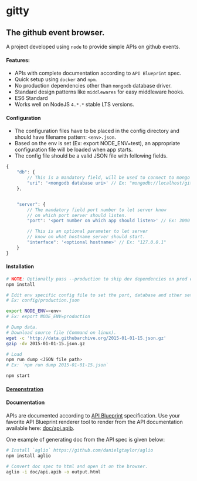 gitty
===

The github event browser.
------

A project developed using `node` to provide simple APIs on github events.

#### Features:
 * APIs with complete documentation according to `API Blueprint` spec.
 * Quick setup using `docker` and `npm`.
 * No production dependencies other than `mongodb` database driver.
 * Standard design patterns like `middlewares` for easy middleware hooks.
 * ES6 Standard
 * Works well on NodeJS `4.*.*` stable LTS versions.

#### Configuration
 * The configuration files have to be placed in the config directory and should have filename pattern: `<env>.json`.
 * Based on the env is set (Ex: export NODE_ENV=test), an appropriate configuration file will be loaded when app starts.
 * The config file should be a valid JSON file with following fields.

```js
{
    "db": {
        // This is a mandatory field, will be used to connect to mongo db server.
        "uri": '<mongodb database uri>' // Ex: "mongodb://localhost/gitty"
    },


    "server": {
        // The mandatory field port number to let server know
        // on which port server should listen.
        "port": '<port number on which app should listen>' // Ex: 3000

        // This is an optional parameter to let server
        // know on what hostname server should start.
        "interface": '<optional hostname>' // Ex: "127.0.0.1"
    }
}
```


#### Installation

```bash
# NOTE: Optionally pass --production to skip dev dependencies on prod environments.
npm install

# Edit env specific config file to set the port, database and other settings.
# Ex: config/production.json

export NODE_ENV=<env>
# Ex: export NODE_ENV=production

# Dump data.
# Download source file (Command on linux).
wget -c 'http://data.githubarchive.org/2015-01-01-15.json.gz'
gzip -dv 2015-01-01-15.json.gz

# Load
npm run dump <JSON file path>
# Ex: `npm run dump 2015-01-01-15.json`

npm start
```

#### [Demonstration](https://github.com/royalpinto/gitty/tree/dev/demo)

#### Documentation
APIs are documented according to [API Blueprint](https://apiblueprint.org/) specification. Use your favorite API Blueprint renderer tool to render from the API documentation available here: [doc/api.apib](https://github.com/royalpinto/gitty/blob/dev/doc/api.apib).

One example of generating doc from the API spec is given below:
```bash
# Install `aglio` https://github.com/danielgtaylor/aglio
npm install aglio

# Convert doc spec to html and open it on the browser.
aglio -i doc/api.apib -o output.html
```
